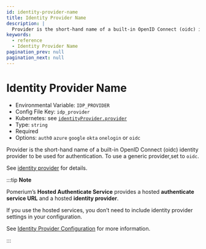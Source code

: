 ```yaml
---
id: identity-provider-name
title: Identity Provider Name
description: |
  Provider is the short-hand name of a built-in OpenID Connect (oidc) identity provider to be used for authentication.
keywords:
  - reference
  - Identity Provider Name
pagination_prev: null
pagination_next: null
---
```


# Identity Provider Name

- Environmental Variable: `IDP_PROVIDER`
- Config File Key: `idp_provider`
- Kubernetes: see [`identityProvider.provider`](/docs/deploying/k8s/reference#identityprovider)
- Type: `string`
- Required
- Options: `auth0` `azure` `google` `okta` `onelogin` or `oidc`

Provider is the short-hand name of a built-in OpenID Connect (oidc) identity provider to be used for authentication. To use a generic provider,set to `oidc`.

See [identity provider](/docs/identity-providers/) for details.

:::tip **Note**

Pomerium’s **Hosted Authenticate Service** provides a hosted **authenticate service URL** and a hosted **identity provider**.

If you use the hosted services, you don’t need to include identity provider settings in your configuration.

See [Identity Provider Configuration](/docs/identity-providers#hosted-identity-provider) for more information.

:::
